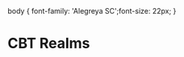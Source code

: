 <html>
  <head>
    <meta name="viewport" content="width=device-width, initial-scale=1">
    <link href='https://fonts.googleapis.com/css?family=Aubrey' rel='stylesheet'>
    body {
      font-family: 'Alegreya SC';font-size: 22px;
    }
    <link rel="stylesheet" href="index.css">
    <title>CBT Realms</title>
    <h1>CBT Realms</h1>
      <div class='ripple-background'>
      <div class='circle xxlarge shade1'></div>
      <div class='circle xlarge shade2'></div>
      <div class='circle large shade3'></div>
      <div class='circle mediun shade4'></div>
      <div class='circle small shade5'></div>
    </div>
  </head>
  <body>
    <center>
    <object>
      <div style="position:relative;">
      <div style="position:absolute; top:0px; left:20px; z-index:1; padding:0px;">
      <embed src="https://cbtrealms.github.io/CBTRealms.swf" 
             width="800" 
             height="600" 
             pluginspace="http://www.macromedia.com/go/getflashplayer"
             >
      </div>
      </div>
      </center>
      </body>
</html>
